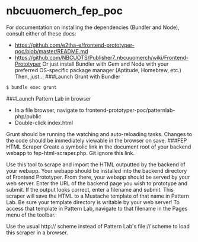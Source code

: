 nbcuuomerch_fep_poc
===================
For documentation on installing the dependencies (Bundler and Node), consult either of these docs:
* https://github.com/e2tha-e/frontend-prototyper-poc/blob/master/README.md
* https://github.com/NBCUOTS/Publisher7_nbcuuomerch/wiki/Frontend-Prototyper
Or just install Bundler with Gem and Node with your preferred OS-specific package manager (Aptitude, Homebrew, etc.) Then, just...
###Launch Grunt with Bundler
```bash
$ bundle exec grunt
```
###Launch Pattern Lab in browser
* In a file browser, navigate to frontend-prototyper-poc/patternlab-php/public
* Double-click index.html

Grunt should be running the watching and auto-reloading tasks. Changes to the code should be immediately viewable in the browser on save.
###FEP HTML Scraper
Create a symbolic link in the document root of your backend webapp to fep-html-scraper.php. Git ignore this link.

Use this tool to scrape and import the HTML outputted by the backend of your webapp. Your webapp should be installed into the backend directory of Frontend Prototyper. From there, your webapp should be served by your web server. Enter the URL of the backend page you wish to prototype and submit. If the output looks correct, enter a filename and submit. This scraper will save the HTML to a Mustache template of that name in Pattern Lab. Be sure your template directory is writable by your web server! To access that template in Pattern Lab, navigate to that filename in the Pages menu of the toolbar.

Use the usual http:// scheme instead of Pattern Lab's file:// scheme to load this scraper in a browser.
